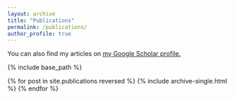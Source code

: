 ```yaml
---
layout: archive
title: "Publications"
permalink: /publications/
author_profile: true
---
```


You can also find my articles on <u><a href="https://scholar.google.co.uk/citations?view_op=list_works&hl=en&hl=en&user=O7snlrcAAAAJ">my Google Scholar profile</a>.</u>

{% include base_path %}

{% for post in site.publications reversed %}
  {% include archive-single.html %}
{% endfor %}